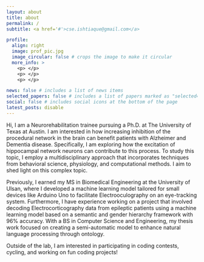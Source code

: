 ```yaml
---
layout: about
title: about
permalink: /
subtitle: <a href='#'>cse.ishtiaque@gmail.com</a>

profile:
  align: right
  image: prof_pic.jpg
  image_circular: false # crops the image to make it circular
  more_info: >
    <p> </p>
    <p> </p>
    <p> </p>

news: false # includes a list of news items
selected_papers: false # includes a list of papers marked as "selected={true}"
social: false # includes social icons at the bottom of the page
latest_posts: disable
---
```


Hi, I am a Neurorehabilitation trainee pursuing a Ph.D. at The University of Texas at Austin. I am interested in how increasing inhibition of the procedural network in the brain can benefit patients with Alzheimer and Dementia disease. Specifically, I am exploring how the excitation of hippocampal network neurons can contribute to this process. To study this topic, I employ a multidisciplinary approach that incorporates techniques from behavioral science, physiology, and computational methods. I aim to shed light on this complex topic.

Previously, I earned my MS in Biomedical Engineering at the University of Ulsan, where I developed a machine learning model tailored for small devices like Arduino Uno to facilitate Electrooculography on an eye-tracking system. Furthermore, I have experience working on a project that involved decoding Electrocorticography data from epileptic patients using a machine learning model based on a semantic and gender hierarchy framework with 96% accuracy. With a BS in Computer Science and Engineering, my thesis work focused on creating a semi-automatic model to enhance natural language processing through ontology.

Outside of the lab, I am interested in participating in coding contests, cycling, and working on fun coding projects!
